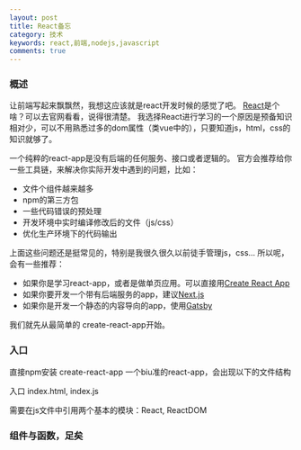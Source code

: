 ```yaml
---
layout: post
title: React备忘
category: 技术
keywords: react,前端,nodejs,javascript
comments: true
---
```


### 概述
让前端写起来飘飘然，我想这应该就是react开发时候的感觉了吧。
[React](https://reactjs.org)是个啥？可以去官网看看，说得很清楚。
我选择React进行学习的一个原因是预备知识相对少，可以不用熟悉过多的dom属性（类vue中的），只要知道js，html，css的知识就够了。

一个纯粹的react-app是没有后端的任何服务、接口或者逻辑的。
官方会推荐给你一些工具链，来解决你实际开发中遇到的问题，比如：
- 文件个组件越来越多
- npm的第三方包
- 一些代码错误的预处理
- 开发环境中实时编译修改后的文件（js/css）
- 优化生产环境下的代码输出

上面这些问题还是挺常见的，特别是我很久很久以前徒手管理js，css...
所以呢，会有一些推荐：
- 如果你是学习react-app，或者是做单页应用。可以直接用[Create React App](https://reactjs.org/docs/create-a-new-react-app.html#create-react-app)
- 如果你要开发一个带有后端服务的app，建议[Next.js](https://reactjs.org/docs/create-a-new-react-app.html#nextjs)
- 如果你是开发一个静态的内容导向的app，使用[Gatsby](https://reactjs.org/docs/create-a-new-react-app.html#gatsby)

我们就先从最简单的 create-react-app开始。

### 入口
直接npm安装 create-react-app
一个biu准的react-app，会出现以下的文件结构

入口 index.html, index.js

需要在js文件中引用两个基本的模块：React, ReactDOM

### 组件与函数，足矣

